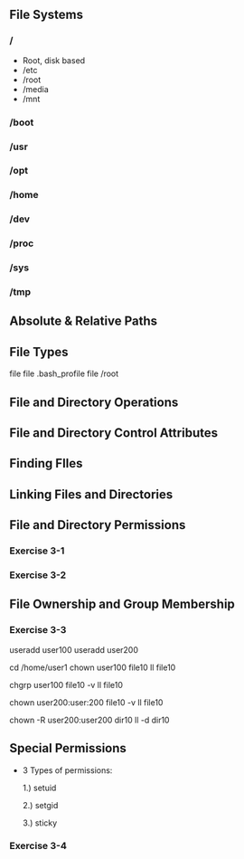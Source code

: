 ## File Systems
### /
* Root, disk based
* /etc
* /root
* /media
* /mnt
### /boot
### /usr
### /opt
### /home
### /dev
### /proc
### /sys
### /tmp

## Absolute & Relative Paths

## File Types
file
file .bash_profile
file /root

## File and Directory Operations

## File and Directory Control Attributes

## Finding FIles

## Linking Files and Directories

## File and Directory Permissions

### Exercise 3-1
### Exercise 3-2

## File Ownership and Group Membership

### Exercise 3-3
useradd user100
useradd user200

cd /home/user1
chown user100 file10
ll file10

chgrp user100 file10 -v
ll file10

chown user200:user:200 file10 -v
ll file10

chown -R user200:user200 dir10
ll -d dir10

## Special Permissions
* 3 Types of permissions:

  1.) setuid

  2.) setgid

  3.) sticky

### Exercise 3-4
